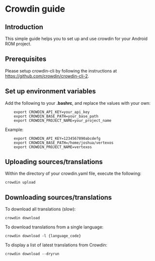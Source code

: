 Crowdin guide
=============

Introduction
------------
This simple guide helps you to set up and use crowdin for your Android ROM project.

Prerequisites
-------------
Please setup crowdin-cli by following the instructions at <https://github.com/crowdin/crowdin-cli-2>.

Set up environment variables
----------------------------
Add the following to your **.bashrc**, and replace the values with your own:
```
    export CROWDIN_API_KEY=your_api_key
    export CROWDIN_BASE_PATH=your_base_path
    export CROWDIN_PROJECT_NAME=your_project_name
```

Example:
```
    export CROWDIN_API_KEY=1234567890abcdefg
    export CROWDIN_BASE_PATH=/home/joshua/vertexos
    export CROWDIN_PROJECT_NAME=vertexos
```

Uploading sources/translations
------------------------------
Within the directory of your crowdin.yaml file, execute the following:
```
crowdin upload
```

Downloading sources/translations
--------------------------------
To download all translations (slow):
```
crowdin download
```

To download translations from a single language:
```
crowdin download -l {language_code}
```

To display a list of latest translations from Crowdin:
```
crowdin download --dryrun
```
